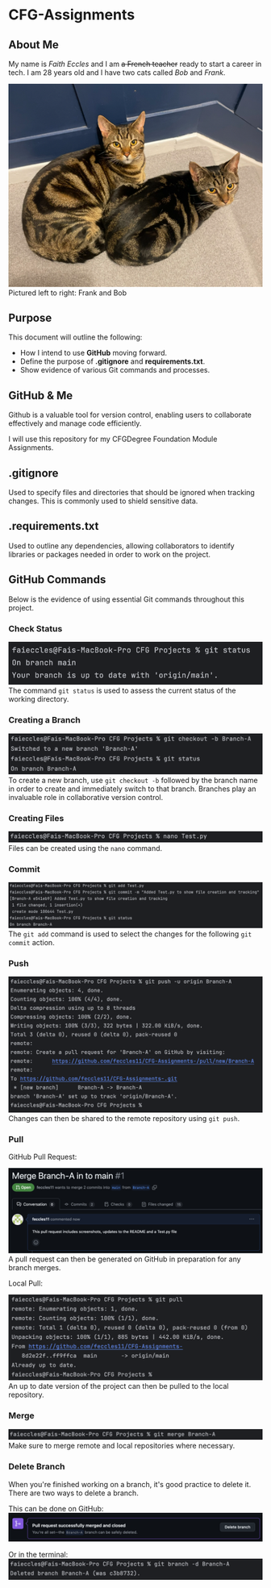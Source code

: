 # CFG-Assignments
## About Me 
My name is *Faith Eccles* and I am ~~a French teacher~~ ready to start a career in tech. I am 28 years old and I have two cats called *Bob* and *Frank*.

![bobandfrank.jpg](assets/bobandfrank.jpg)
Pictured left to right: Frank and Bob

## Purpose 
This document will outline the following:
- How I intend to use **GitHub** moving forward. 
- Define the purpose of **.gitignore** and **requirements.txt**.
- Show evidence of various Git commands and processes.

## GitHub & Me 
Github is a valuable tool for version control, enabling users to collaborate effectively and manage code efficiently. 

I will use this repository for my CFGDegree Foundation Module Assignments. 

## .gitignore 
Used to specify files and directories that should be ignored when tracking changes. This is commonly used to shield sensitive data. 

## .requirements.txt
Used to outline any dependencies, allowing collaborators to identify libraries or packages needed in order to work on the project. 

## GitHub Commands
Below is the evidence of using essential Git commands throughout this project.

### Check Status
![gitstatus.png](assets/gitstatus.png)
The command `git status` is used to assess the current status of the working directory. 

### Creating a Branch
![git branch.png](assets/git%20branch.png)
To create a new branch, use `git checkout -b` followed by the branch name in order to create and immediately switch to that branch. 
Branches play an invaluable role in collaborative version control. 

### Creating Files
![nano.png](assets/nano.png)
Files can be created using the `nano` command.

### Commit
![addcommit.png](assets/addcommit.png)
The `git add` command is used to select the changes for the following `git commit` action. 


### Push
![push.png](assets/push.png)
Changes can then be shared to the remote repository using `git push`. 

### Pull 
GitHub Pull Request:

![Mergepull.png](assets/Mergepull.png)
A pull request can then be generated on GitHub in preparation for any branch merges. 

Local Pull:

![gitpull.png](assets/gitpull.png)
An up to date version of the project can then be pulled to the local repository. 

### Merge
![merge.png](assets/merge.png)
Make sure to merge remote and local repositories where necessary. 

### Delete Branch 
When you're finished working on a branch, it's good practice to delete it. There are two ways to delete a branch. 

This can be done on GitHub:
![deleteongithub.png](assets/deleteongithub.png)

Or in the terminal: 
![terminaldelete.png](assets/terminaldelete.png)
